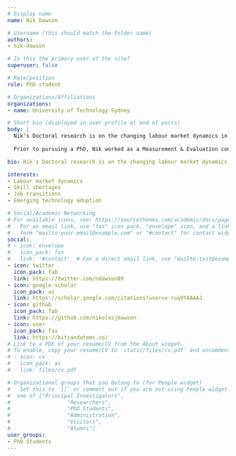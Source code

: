 ```yaml
---
# Display name
name: Nik Dawson

# Username (this should match the folder name)
authors:
- nik-dawson

# Is this the primary user of the site?
superuser: false

# Role/position
role: PhD student

# Organizations/Affiliations
organizations:
- name: University of Technology Sydney

# Short bio (displayed in user profile at end of posts)
body: | 
  Nik's Doctoral research is on the changing labour market dynamics in Australia. He analyses issues such as skill shortages, job transitions, and emerging technology adoption in the Australian labour market. Nik applies data science and machine learning techniques to draw insights from large datasets, including online job advertisements, employment statistics, and longitudinal household survey data. As part of his research, Nik was selected as an OECD Future of Work Research Fellow and has also worked with agencies of the United Nations in Geneva, Switzerland researching the 'Economic Impacts of Artificial Intelligence'.
  
  Prior to pursuing a PhD, Nik worked as a Measurement & Evaluation consultant for a range of International Development projects in the Middle East. He also worked as an Investment Manager for a private investment company and a Research Analyst for Social Ventures Australia on their Education and Employment investment projects. 

bio: Nik's Doctoral research is on the changing labour market dynamics in Australia. He analyses issues such as skill shortages, job transitions, and emerging technology adoption in the Australian labour market.

interests:
- Labour market dynamics
- Skill shortages
- Job transitions
- Emerging technology adoption

# Social/Academic Networking
# For available icons, see: https://sourcethemes.com/academic/docs/page-builder/#icons
#   For an email link, use "fas" icon pack, "envelope" icon, and a link in the
#   form "mailto:your-email@example.com" or "#contact" for contact widget.
social:
# - icon: envelope
#   icon_pack: fas
#   link: '#contact'  # For a direct email link, use "mailto:test@example.org".
- icon: twitter
  icon_pack: fab
  link: https://twitter.com/ndawson89
- icon: google-scholar
  icon_pack: ai
  link: https://scholar.google.com/citations?user=x-ruq9YAAAAJ
- icon: github
  icon_pack: fab
  link: https://github.com/nikolasjdawson
- icon: user
  icon_pack: fas
  link: https://bitsandatoms.co/
# Link to a PDF of your resume/CV from the About widget.
# To enable, copy your resume/CV to `static/files/cv.pdf` and uncomment the lines below.
# - icon: cv
#   icon_pack: ai
#   link: files/cv.pdf

# Organizational groups that you belong to (for People widget)
#   Set this to `[]` or comment out if you are not using People widget.
#  one of ["Principal Investigators",
#                  "Researchers",
#                  "PhD Students",
#                  "Administration",
#                  "Visitors",
#                  "Alumni"]
user_groups:
- PhD Students
---
```

